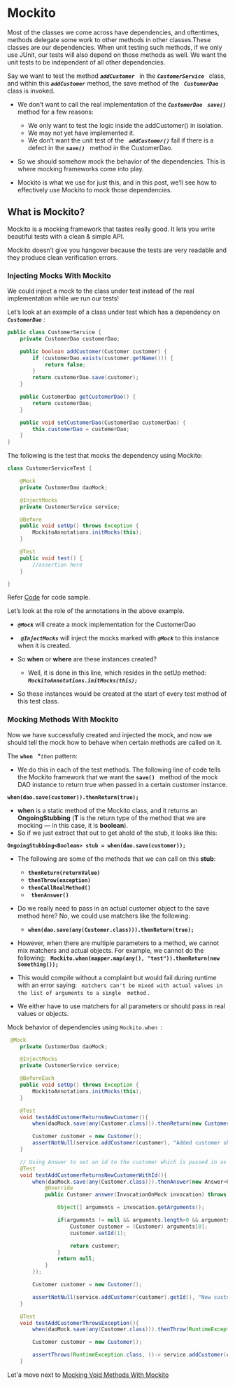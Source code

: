 # Mockito

Most of the classes we come across have dependencies, and oftentimes, methods delegate some work to other methods in
other classes.These classes are our dependencies. When unit testing such methods, if we only use JUnit,
our tests will also depend on those methods as well. We want the unit tests to be independent of all other dependencies.

Say we want to test the method ***```addCustomer ```*** in the ***```CustomerService ```*** class, 
and within this ***```addCustomer```***  method, the save method of the ***``` CustomerDao```***  class is invoked. 

* We don’t want to call the real implementation of the ***```CustomerDao ```*** ***``` save() ```*** method for a few reasons:
     * We only want to test the logic inside the addCustomer() in isolation.
     * We may not yet have implemented it.
     * We don’t want the unit test of the ***``` addCustomer()```***  fail if there is a defect in the ***```save() ```*** method in the CustomerDao.

* So we should somehow mock the behavior of the dependencies. This is where mocking frameworks come into play.
* Mockito is what we use for just this, and in this post, we’ll see how to effectively use Mockito to mock those dependencies.

## What is Mockito?

Mockito is a mocking framework that tastes really good. It lets you write beautiful tests with a clean & simple API. 

Mockito doesn’t give you hangover because the tests are very readable and they produce clean verification errors.


### Injecting Mocks With Mockito

We could inject a mock to the class under test instead of the real implementation while we run our tests!

Let’s look at an example of a class under test which has a dependency on ***``` CustomerDao```*** :

``` java
public class CustomerService {
    private CustomerDao customerDao;

    public boolean addCustomer(Customer customer) {
        if (customerDao.exists(customer.getName())) {
            return false;
        }
        return customerDao.save(customer);
    }

    public CustomerDao getCustomerDao() {
        return customerDao;
    }

    public void setCustomerDao(CustomerDao customerDao) {
        this.customerDao = customerDao;
    }
}

```

The following is the test that mocks the dependency using Mockito:

``` java
class CustomerServiceTest {

    @Mock                          
    private CustomerDao daoMock;

    @InjectMocks
    private CustomerService service;

    @Before
    public void setUp() throws Exception {
        MockitoAnnotations.initMocks(this);
    }

    @Test
    public void test() {
        //assertion here
    }

}
```
Refer [Code](../../store/service/CustomerServiceTest.java) for code sample.

Let’s look at the role of the annotations in the above example.

 * ***```@Mock```*** will create a mock implementation for the CustomerDao
 * ***``` @InjectMocks```***  will inject the mocks marked with ***```@Mock```*** to this instance when it is created.
 * So **when** or **where** are these instances created?
    * Well, it is done in this line, which resides in the setUp method:
      ***```MockitoAnnotations.initMocks(this); ```*** 

 * So these instances would be created at the start of every test method of this test class.


### Mocking Methods With Mockito

Now we have successfully created and injected the mock, and now we should tell the mock how to behave when certain 
methods are called on it.

The **```when ```**  **```then```* pattern:

   * We do this in each of the test methods. The following line of code tells the Mockito framework that we want 
   the **```save() ```** method of the mock DAO instance to return true when passed in a certain customer instance.

   **```when(dao.save(customer)).thenReturn(true); ```**
   
   * **when** is a static method of the Mockito class, and it returns an **OngoingStubbing<T>**
    (**T** is the return type of the method that we are mocking — in this case, it is **boolean**).
   * So if we just extract that out to get ahold of the stub, it looks like this:
   
   **```OngoingStubbing<Boolean> stub = when(dao.save(customer)); ```**
   
   * The following are some of the methods that we can call on this **stub**:
   
     * **```thenReturn(returnValue) ```**  
     * **```thenThrow(exception) ```**
     * **```thenCallRealMethod() ```**
     * **``` thenAnswer()```**
     
   * Do we really need to pass in an actual customer object to the save method here? 
   No, we could use matchers like the following:
      * **```when(dao.save(any(Customer.class))).thenReturn(true); ```**
   * However, when there are multiple parameters to a method, we cannot mix matchers and actual objects. 
   For example, we cannot do the following: 
   **``` Mockito.when(mapper.map(any(), "test")).thenReturn(new Something());```**
   
   * This would compile without a complaint but would fail during runtime with an error saying: 
    ``` matchers can't be mixed with actual values in the list of arguments to a single 
             method``` .
   * We either have to use matchers for all parameters or should pass in real values or objects.
   
   
   Mock behavior of dependencies using ```Mockito.when ```:
   
   ``` java
    @Mock
       private CustomerDao daoMock;
   
       @InjectMocks
       private CustomerService service;
   
       @BeforeEach
       public void setUp() throws Exception {
           MockitoAnnotations.initMocks(this);
       }
   
       @Test
       void testAddCustomerReturnsNewCustomer(){
           when(daoMock.save(any(Customer.class))).thenReturn(new Customer());
   
           Customer customer = new Customer();
           assertNotNull(service.addCustomer(customer), "Added customer should not be null");
       }
   
       // Using Answer to set an id to the customer which is passed in as a parameter to the mock method.
       @Test
       void testAddCustomerReturnsNewCustomerWithId(){
           when(daoMock.save(any(Customer.class))).thenAnswer(new Answer<Customer>() {
               @Override
               public Customer answer(InvocationOnMock invocation) throws Throwable {
   
                   Object[] arguments = invocation.getArguments();
   
                   if(arguments != null && arguments.length>0 && arguments[0] != null){
                       Customer customer = (Customer) arguments[0];
                       customer.setId(1);
   
                       return customer;
                   }
                   return null;
               }
           });
   
           Customer customer = new Customer();
   
           assertNotNull(service.addCustomer(customer).getId(), "New customer should have Id after successful save operation");
       }
   
       @Test
       void testAddCustomerThrowsException(){
           when(daoMock.save(any(Customer.class))).thenThrow(RuntimeException.class);
   
           Customer customer = new Customer();
   
           assertThrows(RuntimeException.class, ()-> service.addCustomer(customer));
       }

   
   ```
   
   Let'a move next to [Mocking Void Methods With Mockito](Mockito-part-2.md)